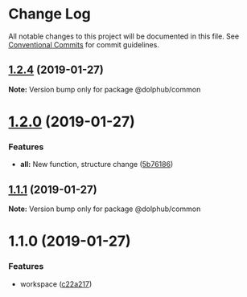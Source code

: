 # Change Log

All notable changes to this project will be documented in this file.
See [Conventional Commits](https://conventionalcommits.org) for commit guidelines.

## [1.2.4](https://github.com/dolphub/yarn-workspace-lerna-example/compare/v1.2.3...v1.2.4) (2019-01-27)

**Note:** Version bump only for package @dolphub/common






# [1.2.0](https://github.com/dolphub/yarn-workspace-lerna-example/compare/v1.1.6...v1.2.0) (2019-01-27)


### Features

* **all:** New function, structure change ([5b76186](https://github.com/dolphub/yarn-workspace-lerna-example/commit/5b76186))





## [1.1.1](https://github.com/dolphub/yarn-workspace-lerna-example/compare/v1.1.0...v1.1.1) (2019-01-27)

**Note:** Version bump only for package @dolphub/common





# 1.1.0 (2019-01-27)


### Features

* workspace ([c22a217](https://github.com/dolphub/yarn-workspace-lerna-example/commit/c22a217))

